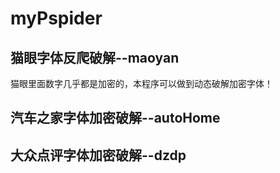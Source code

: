 # myPspider
## 猫眼字体反爬破解--maoyan 
猫眼里面数字几乎都是加密的，本程序可以做到动态破解加密字体！

## 汽车之家字体加密破解--autoHome  

## 大众点评字体加密破解--dzdp 